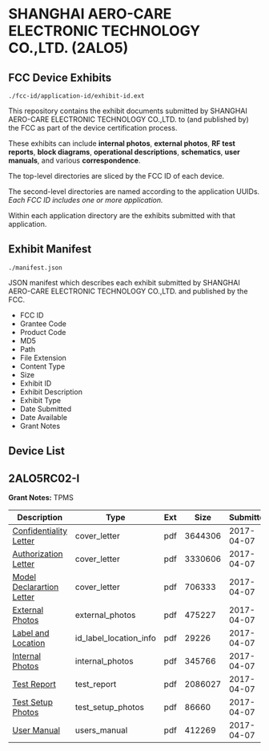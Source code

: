 # SHANGHAI AERO-CARE ELECTRONIC TECHNOLOGY CO.,LTD. (2ALO5)
## FCC Device Exhibits

```
./fcc-id/application-id/exhibit-id.ext
```

This repository contains the exhibit documents submitted by SHANGHAI AERO-CARE ELECTRONIC TECHNOLOGY CO.,LTD. to (and published by) the FCC as part of the device certification process.

These exhibits can include **internal photos**, **external photos**, **RF test reports**, **block diagrams**, **operational descriptions**, **schematics**, **user manuals**, and various **correspondence**.

The top-level directories are sliced by the FCC ID of each device.

The second-level directories are named according to the application UUIDs. *Each FCC ID includes one or more application.*

Within each application directory are the exhibits submitted with that application. 

## Exhibit Manifest

```
./manifest.json
```

JSON manifest which describes each exhibit submitted by SHANGHAI AERO-CARE ELECTRONIC TECHNOLOGY CO.,LTD. and published by the FCC.

- FCC ID
- Grantee Code
- Product Code
- MD5
- Path
- File Extension
- Content Type
- Size
- Exhibit ID
- Exhibit Description
- Exhibit Type
- Date Submitted
- Date Available
- Grant Notes

## Device List
## 2ALO5RC02-I
**Grant Notes:** TPMS

| Description | Type | Ext | Size | Submitted | Available |
| ----------- | ---- | --- | ---- | --------- | --------- |
| [Confidentiality Letter](2ALO5RC02-I/954506175d4a448d0e5af0d3936c278f/3349074.pdf) | cover_letter | pdf | 3644306 | 2017-04-07 | 2017-04-07 |
| [Authorization Letter](2ALO5RC02-I/954506175d4a448d0e5af0d3936c278f/3349075.pdf) | cover_letter | pdf | 3330606 | 2017-04-07 | 2017-04-07 |
| [Model Declarartion Letter](2ALO5RC02-I/954506175d4a448d0e5af0d3936c278f/3349076.pdf) | cover_letter | pdf | 706333 | 2017-04-07 | 2017-04-07 |
| [External Photos](2ALO5RC02-I/954506175d4a448d0e5af0d3936c278f/3349070.pdf) | external_photos | pdf | 475227 | 2017-04-07 | 2017-04-07 |
| [Label and Location](2ALO5RC02-I/954506175d4a448d0e5af0d3936c278f/3349077.pdf) | id_label_location_info | pdf | 29226 | 2017-04-07 | 2017-04-07 |
| [Internal Photos](2ALO5RC02-I/954506175d4a448d0e5af0d3936c278f/3349071.pdf) | internal_photos | pdf | 345766 | 2017-04-07 | 2017-04-07 |
| [Test Report](2ALO5RC02-I/954506175d4a448d0e5af0d3936c278f/3349078.pdf) | test_report | pdf | 2086027 | 2017-04-07 | 2017-04-07 |
| [Test Setup Photos](2ALO5RC02-I/954506175d4a448d0e5af0d3936c278f/3349072.pdf) | test_setup_photos | pdf | 86660 | 2017-04-07 | 2017-04-07 |
| [User Manual](2ALO5RC02-I/954506175d4a448d0e5af0d3936c278f/3349073.pdf) | users_manual | pdf | 412269 | 2017-04-07 | 2017-04-07 |
